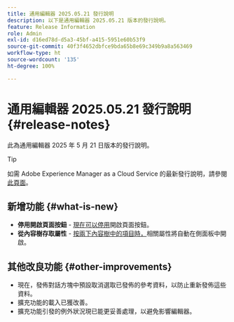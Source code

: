 ```yaml
---
title: 通用編輯器 2025.05.21 發行說明
description: 以下是通用編輯器 2025.05.21 版本的發行說明。
feature: Release Information
role: Admin
exl-id: d16ed78d-d5a3-45bf-a415-5951e60b53f9
source-git-commit: 40f3f4652dbfce9bda65b8e69c349b9a8a563469
workflow-type: ht
source-wordcount: '135'
ht-degree: 100%

---
```



# 通用編輯器 2025.05.21 發行說明 {#release-notes}

此為通用編輯器 2025 年 5 月 21 日版本的發行說明。

>[!TIP]
>
>如需 Adobe Experience Manager as a Cloud Service 的最新發行說明，請參閱[此頁面](/help/release-notes/release-notes-cloud/release-notes-current.md)。

## 新增功能 {#what-is-new}

* **停用開啟頁面按鈕** - [現在可以停用](/help/implementing/universal-editor/customizing.md#open-page)開啟頁面按鈕。
* **從內容樹存取屬性** - [按兩下內容樹中的項目時，](/help/sites-cloud/authoring/universal-editor/navigation.md)相關屬性將自動在側面板中開啟。

## 其他改良功能 {#other-improvements}

* 現在，發佈對話方塊中預設取消選取已發佈的參考資料，以防止重新發佈這些資料。
* 擴充功能的載入已獲改善。
* 擴充功能引發的例外狀況現已能更妥善處理，以避免影響編輯器。
